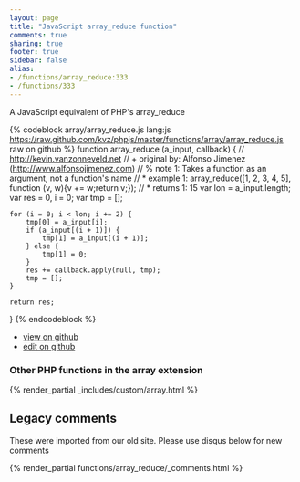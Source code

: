 ```yaml
---
layout: page
title: "JavaScript array_reduce function"
comments: true
sharing: true
footer: true
sidebar: false
alias:
- /functions/array_reduce:333
- /functions/333
---
```

<!-- Generated by Rakefile:build -->
A JavaScript equivalent of PHP's array_reduce

{% codeblock array/array_reduce.js lang:js https://raw.github.com/kvz/phpjs/master/functions/array/array_reduce.js raw on github %}
function array_reduce (a_input, callback) {
    // http://kevin.vanzonneveld.net
    // +   original by: Alfonso Jimenez (http://www.alfonsojimenez.com)
    // %        note 1: Takes a function as an argument, not a function's name
    // *     example 1: array_reduce([1, 2, 3, 4, 5], function (v, w){v += w;return v;});
    // *     returns 1: 15
    var lon = a_input.length;
    var res = 0,
        i = 0;
    var tmp = [];


    for (i = 0; i < lon; i += 2) {
        tmp[0] = a_input[i];
        if (a_input[(i + 1)]) {
            tmp[1] = a_input[(i + 1)];
        } else {
            tmp[1] = 0;
        }
        res += callback.apply(null, tmp);
        tmp = [];
    }

    return res;
}
{% endcodeblock %}

 - [view on github](https://github.com/kvz/phpjs/blob/master/functions/array/array_reduce.js)
 - [edit on github](https://github.com/kvz/phpjs/edit/master/functions/array/array_reduce.js)

### Other PHP functions in the array extension
{% render_partial _includes/custom/array.html %}
## Legacy comments
These were imported from our old site. Please use disqus below for new comments
<div style="overflow-y: scroll; max-height: 500px;">
{% render_partial functions/array_reduce/_comments.html %}
</div>
